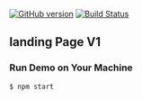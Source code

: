 [![GitHub version](https://badge.fury.io/gh/arvarghese%2FlandingV1.svg)](https://badge.fury.io/gh/arvarghese%2FlandingV1)
[![Build Status](https://travis-ci.org/arvarghese/landingV1.svg?branch=master)](https://travis-ci.org/arvarghese/landingV1) 

## landing Page V1


### Run Demo on Your Machine
```bash
$ npm start
```  
